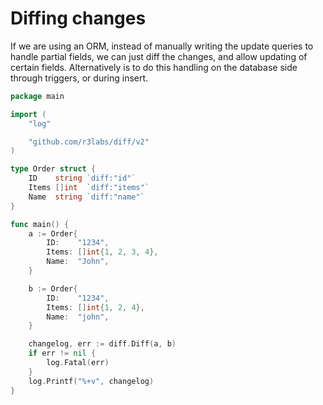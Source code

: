 # Diffing changes

If we are using an ORM, instead of manually writing the update queries to handle partial fields, we can just diff the changes, and allow updating of certain fields. 
Alternatively is to do this handling on the database side through triggers, or during insert.

```go
package main

import (
	"log"

	"github.com/r3labs/diff/v2"
)

type Order struct {
	ID    string `diff:"id"`
	Items []int  `diff:"items"`
	Name  string `diff:"name"`
}

func main() {
	a := Order{
		ID:    "1234",
		Items: []int{1, 2, 3, 4},
		Name:  "John",
	}

	b := Order{
		ID:    "1234",
		Items: []int{1, 2, 4},
		Name:  "john",
	}

	changelog, err := diff.Diff(a, b)
	if err != nil {
		log.Fatal(err)
	}
	log.Printf("%+v", changelog)
}
```
